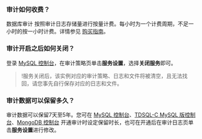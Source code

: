 
### 审计如何收费？
数据库审计 按照审计日志存储量进行按量计费。每小时为一个计费周期，不足一小时的按一小时计费。详情参见 [购买指南](https://cloud.tencent.com/document/product/672/45980)。

### 审计开启之后如何关闭？
登录 [MySQL 控制台](https://console.cloud.tencent.com/dls/mysql/policy)，在审计策略页单击**服务设置**，选择**关闭服务**即可。
>!服务关闭后，该实例对应的审计策略、日志和文件将被清空，且无法找回，请您事先自行保存对应的日志和文件。

### 审计数据可以保留多久？
审计数据可以保留7天至5年。您可在 [MySQL 控制台](https://console.cloud.tencent.com/dls/mysql/policy)、[TDSQL-C MySQL 版控制台](https://console.cloud.tencent.com/dls/cynosdb/instance)、[MongoDB 控制台](https://console.cloud.tencent.com/dls/mongodb) 开通审计时设定保留时长，也可在开通后在审计日志页单击**服务设置**进行修改。
